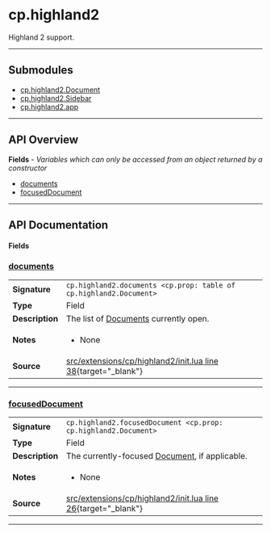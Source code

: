 # cp.highland2

Highland 2 support.

---

## Submodules
 * [cp.highland2.Document](cp.highland2.Document.md)
 * [cp.highland2.Sidebar](cp.highland2.Sidebar.md)
 * [cp.highland2.app](cp.highland2.app.md)

---

## API Overview
**Fields** - _Variables which can only be accessed from an object returned by a constructor_
 * [documents](#documents)
 * [focusedDocument](#focuseddocument)


---

## API Documentation

#### Fields


### [documents](#documents)

|                                             |                                                                                     |
| --------------------------------------------|-------------------------------------------------------------------------------------|
| **Signature**                               | `cp.highland2.documents <cp.prop: table of cp.highland2.Document>`                                                                    |
| **Type**                                    | Field                                                                     |
| **Description**                             | The list of [Documents](cp.highland2.Document.md) currently open.                                                                     |
| **Notes**                                   | <ul><li>None</li></ul> |
| **Source**                                  | [src/extensions/cp/highland2/init.lua line 38](https://github.com/CommandPost/CommandPost/blob/develop/src/extensions/cp/highland2/init.lua#L38){target="_blank"} |

---


### [focusedDocument](#focuseddocument)

|                                             |                                                                                     |
| --------------------------------------------|-------------------------------------------------------------------------------------|
| **Signature**                               | `cp.highland2.focusedDocument <cp.prop: cp.highland2.Document>`                                                                    |
| **Type**                                    | Field                                                                     |
| **Description**                             | The currently-focused [Document](cp.highland2.Document.md), if applicable.                                                                     |
| **Notes**                                   | <ul><li>None</li></ul> |
| **Source**                                  | [src/extensions/cp/highland2/init.lua line 26](https://github.com/CommandPost/CommandPost/blob/develop/src/extensions/cp/highland2/init.lua#L26){target="_blank"} |

---


